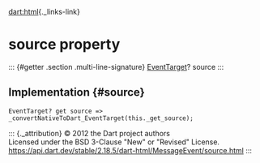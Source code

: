 [dart:html](../../dart-html/dart-html-library){._links-link}

source property
===============

::: {#getter .section .multi-line-signature}
[EventTarget](../eventtarget-class)? source
:::

Implementation {#source}
--------------

``` {.language-dart data-language="dart"}
EventTarget? get source => _convertNativeToDart_EventTarget(this._get_source);
```

::: {._attribution}
© 2012 the Dart project authors\
Licensed under the BSD 3-Clause \"New\" or \"Revised\" License.\
<https://api.dart.dev/stable/2.18.5/dart-html/MessageEvent/source.html>
:::
